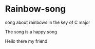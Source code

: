 # Rainbow-song
song about rainbows in the key of C major

The song is a happy song

Hello there my friend

